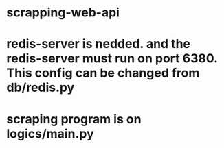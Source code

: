 # scrapping-web-api

# redis-server is nedded. and the redis-server must run on port 6380. This config can be changed from db/redis.py
# scraping program is on logics/main.py
